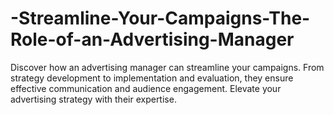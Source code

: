 # -Streamline-Your-Campaigns-The-Role-of-an-Advertising-Manager
Discover how an advertising manager can streamline your campaigns. From strategy development to implementation and evaluation, they ensure effective communication and audience engagement. Elevate your advertising strategy with their expertise.
